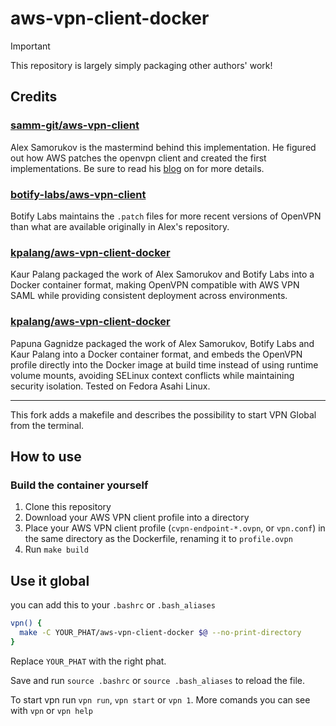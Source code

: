 # aws-vpn-client-docker

> [!IMPORTANT]
> This repository is largely simply packaging other authors' work!
> 
> ## Credits
> 
> ### [samm-git/aws-vpn-client](https://github.com/samm-git/aws-vpn-client)
> 
> Alex Samorukov is the mastermind behind this implementation. He figured out how AWS patches the openvpn client and
> created the first implementations. Be sure to read his [blog](https://smallhacks.wordpress.com/2020/07/08/aws-client-vpn-internals/)
> on for more details.
> 
> ### [botify-labs/aws-vpn-client](https://github.com/botify-labs/aws-vpn-client)
> 
> Botify Labs maintains the `.patch` files for more recent versions of OpenVPN than what are available originally
> in Alex's repository.
>
> ### [kpalang/aws-vpn-client-docker](https://github.com/kpalang/aws-vpn-client-docker)
> Kaur Palang packaged the work of Alex Samorukov and Botify Labs into a Docker container format,
> making OpenVPN compatible with AWS VPN SAML while providing consistent deployment across environments.
>
> ### [kpalang/aws-vpn-client-docker](https://github.com/kpalang/aws-vpn-client-docker)
> Papuna Gagnidze packaged the work of Alex Samorukov, Botify Labs and Kaur Palang into a Docker container format,
> and embeds the OpenVPN profile directly into the Docker image at build time instead of using runtime volume mounts,
> avoiding SELinux context conflicts while maintaining security isolation. Tested on Fedora Asahi Linux.

---

This fork adds a makefile and describes the possibility to start VPN Global from the terminal.

## How to use

### Build the container yourself
1. Clone this repository
2. Download your AWS VPN client profile into a directory
3. Place your AWS VPN client profile (`cvpn-endpoint-*.ovpn`, or `vpn.conf`) in the same directory as the Dockerfile, renaming it to `profile.ovpn`
4. Run `make build`

## Use it global
you can add this to your `.bashrc` or `.bash_aliases`
```bash
vpn() {
  make -C YOUR_PHAT/aws-vpn-client-docker $@ --no-print-directory
}
```
Replace `YOUR_PHAT` with the right phat.

Save and run `source .bashrc` or `source .bash_aliases` to reload the file.

To start vpn run `vpn run`, `vpn start` or `vpn 1`. More comands you can see with `vpn` or `vpn help` 

